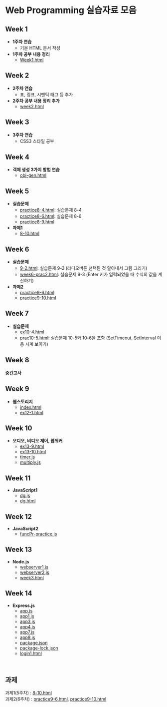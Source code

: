 # Web Programming 실습자료 모음

## Week 1
- **1주차 연습**
  - 기본 HTML 문서 작성
- **1주차 공부 내용 정리**
  - [Week1.html](week1/Week1.html)

## Week 2
- **2주차 연습**
  - 표, 링크, 시맨틱 태그 등 추가
- **2주차 공부 내용 정리 추가**
  - [week2.html](week2/week2.html)

## Week 3
- **3주차 연습**
  - CSS3 스타일 공부

## Week 4
- **객체 생성 3가지 방법 연습**
  - [obj-gen.html](week4/obj-gen.html)
    
## Week 5
- **실습문제**
  - [practice8-4.html](week5/practice8-4.html): 실습문제 8-4
  - [practice8-6.html](week5/practice8-6.html): 실습문제 8-6
  - [practice8-9.html](week5/practice8-9.html)
- **과제1**
  - [8-10.html](week5/8-10.html)

## Week 6
- **실습문제**
  - [9-2.html](week6/9-2.html): 실습문제 9-2 (라디오버튼 선택된 것 알아내서 그림 그리기)
  - [week6-prac2.html](week6/week6-prac2.html): 실습문제 9-3 (Enter 키가 입력되었을 때 수식의 값을 계산하기)
- **과제2**
  - [practice9-6.html](week6/practice9-6.html)
  - [practice9-10.html](week6/practice9-10.html)

## Week 7
- **실습문제**
  - [ex10-4.html](week7/ex10-4.html)
  - [prac10-5.html](week7/prac10-5.html): 실습문제 10-5와 10-6을 포함 (SetTimeout, SetInterval 이용 시계 보이기)
 
## Week 8
 **중간고사**
 
## Week 9
- **웹스토리지**
  - [index.html](week9/index.html)
  - [ex12-1.html](week9/ex12-1.html)
  

## Week 10
- **오디오, 비디오 제어, 웹워커**
  - [ex13-9.html](week10/ex13-9.html)
  - [ex13-10.html](week10/ex13-10.html)
  - [timer.js](week10/timer.js)
  - [multiply.js](week10/multiply.js)

## Week 11
- **JavaScript1**
  - [dg.js](week11/dg.js)
  - [dg.html](week11/dg.html)
  
## Week 12
- **JavaScript2**
  - [funcPr-practice.js](week12/funcPr-practice.js)

## Week 13
- **Node.js**
  - [webserver1.js](week13/webserver1.js)
  - [webserver2.js](week13/webserver2.js)
  - [week3.html](week13/week3.html)

## Week 14
- **Express.js**
  - [app.js](week14/app.js)
  - [app1.js](week14/app1.js)
  - [app3.js](week14/app3.js)
  - [app4.js](week14/app4.js)
  - [app7.js](week14/app7.js)
  - [app8.js](week14/app8.js)
  - [package.json](week14/package.json)
  - [package-lock.json](week14/package-lock.json)
  - [login1.html](week14/login1.html)

<br>

## 과제
과제1(5주차) : [8-10.html](week5/8-10.html)
<br>
과제2(6주차) : [practice9-6.html](week6/practice9-6.html), [practice9-10.html](week6/practice9-10.html)
